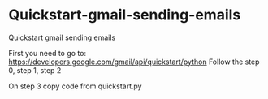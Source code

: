 # Quickstart-gmail-sending-emails
Quickstart gmail sending emails 


First you need to go to: https://developers.google.com/gmail/api/quickstart/python Follow the step 0, step 1, step 2

On step 3 copy code from quickstart.py


